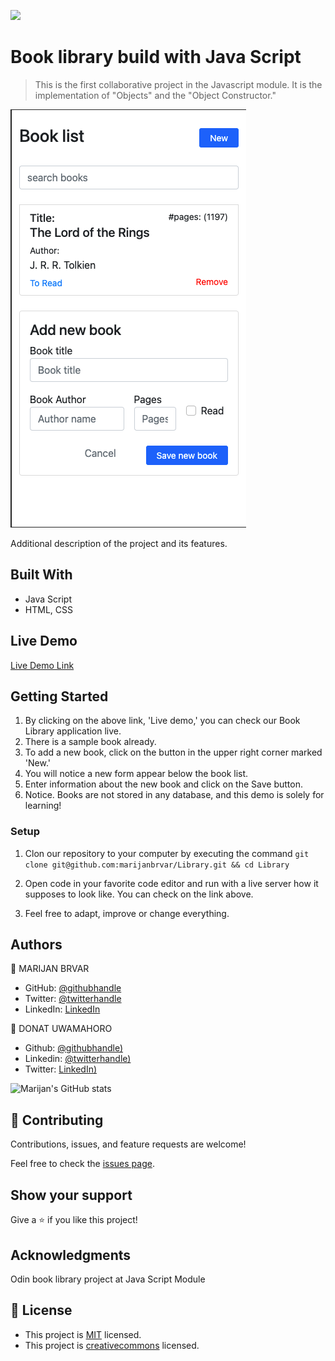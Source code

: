 ![](https://img.shields.io/badge/Microverse-blueviolet)

# Book library build with Java Script

> This is the first collaborative project in the Javascript module. It is the implementation of "Objects" and the "Object Constructor."

![screenshot](./app_screenshot.png)

Additional description of the project and its features.

## Built With

- Java Script
- HTML, CSS 

## Live Demo

[Live Demo Link](https://marijanbrvar.github.io/Library/)

## Getting Started

1. By clicking on the above link, 'Live demo,' you can check our Book Library application live.
2. There is a sample book already.
3. To add a new book, click on the button in the upper right corner marked 'New.'
4. You will notice a new form appear below the book list.
5. Enter information about the new book and click on the Save button.
6. Notice. Books are not stored in any database, and this demo is solely for learning!

### Setup

1. Clon our repository to your computer by executing the command `git clone git@github.com:marijanbrvar/Library.git && cd Library`

2. Open code in your favorite code editor and run with a live server how it supposes to look like. You can check on the link above.

3. Feel free to adapt, improve or change everything.

## Authors

👤 MARIJAN BRVAR

- GitHub: [@githubhandle](https://github.com/marijanbrvar)
- Twitter: [@twitterhandle](https://twitter.com/marijanbrvar)
- LinkedIn: [LinkedIn](https://linkedin.com/in/marijanbrvar)

👤 DONAT UWAMAHORO

- Github: [@githubhandle)](https://github.com/uwadonat)
- Linkedin: [@twitterhandle)](https://www.linkedin.com/in/uwadonat)
- Twitter: [LinkedIn)](https://twitter.com/uwahoroDonat)

![Marijan's GitHub stats](https://github-readme-stats.vercel.app/api?username=marijanbrvar&count_private=true&theme=dark&show_icons=true)

## 🤝 Contributing

Contributions, issues, and feature requests are welcome!

Feel free to check the [issues page](https://github.com/marijanbrvar/Library/issues).

## Show your support

Give a ⭐️ if you like this project!

## Acknowledgments

 Odin book library project at Java Script Module

## 📝 License

- This project is [MIT](https://github.com/marijanbrvar/Library/blob/development/LICENSE) licensed.
- This project is [creativecommons](https://creativecommons.org/licenses/by-nc/4.0/) licensed.